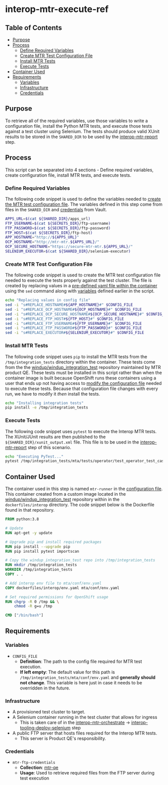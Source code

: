 # interop-mtr-execute-ref<!-- omit from toc -->

## Table of Contents<!-- omit from toc -->
- [Purpose](#purpose)
- [Process](#process)
  - [Define Required Variables](#define-required-variables)
  - [Create MTR Test Configuration File](#create-mtr-test-configuration-file)
  - [Install MTR Tests](#install-mtr-tests)
  - [Execute Tests](#execute-tests)
- [Container Used](#container-used)
- [Requirements](#requirements)
  - [Variables](#variables)
  - [Infrastructure](#infrastructure)
  - [Credentials](#credentials)


## Purpose

To retrieve all of the required variables, use those variables to write a configuration file, install the Python MTR tests, and execute those tests against a test cluster using Selenium. The tests should produce valid XUnit results to be stored in the `SHARED_DIR` to be used by the [interop-mtr-report](../report/README.md) step. 

## Process

This script can be separated into 4 sections - Define required variables, create configuration file, install MTR tests, and execute tests.

### Define Required Variables

The following code snippet is used to define the variables needed to [create the MTR test configuration file](#create-mtr-test-configuration-file). The variables defined in this step come from files in the `SHARED_DIR` and [credentials](#credentials) from Vault.

```bash
APPS_URL=$(cat ${SHARED_DIR}/apps_url)
FTP_USERNAME=$(cat ${SECRETS_DIR}/ftp-username)
FTP_PASSWORD=$(cat ${SECRETS_DIR}/ftp-password)
FTP_HOST=$(cat ${SECRETS_DIR}/ftp-host)
APP_HOSTNAME="http://${APPS_URL}"
OCP_HOSTNAME="http://mtr-mtr.${APPS_URL}/"
OCP_SECURE_HOSTNAME="https://secure-mtr-mtr.${APPS_URL}/"
SELENIUM_EXECUTOR=$(cat ${SHARED_DIR}/selenium-executor)
```

### Create MTR Test Configuration File

The following code snippet is used to create the MTR test configuration file needed to execute the tests properly against the test cluster. The file is created by replacing values in a [pre-defined yaml file within the container](https://github.com/calebevans/windup_integration_test/blob/mtr/dockerfiles/interop/env.yaml) using the `sed` command along with [variables](#define-required-variables) defined earlier in the script.

```bash
echo "Replacing values in config file"
sed -i "s#REPLACE_HOSTNAME#${APP_HOSTNAME}#" $CONFIG_FILE
sed -i "s#REPLACE_OCP_HOSTNAME#${OCP_HOSTNAME}#" $CONFIG_FILE
sed -i "s#REPLACE_OCP_SECURE_HOSTNAME#${OCP_SECURE_HOSTNAME}#" $CONFIG_FILE
sed -i "s#REPLACE_FTP_HOST#${FTP_HOST}#" $CONFIG_FILE
sed -i "s#REPLACE_FTP_USERNAME#${FTP_USERNAME}#" $CONFIG_FILE
sed -i "s#REPLACE_FTP_PASSWORD#${FTP_PASSWORD}#" $CONFIG_FILE
sed -i "s#REPLACE_EXECUTOR#${SELENIUM_EXECUTOR}#" $CONFIG_FILE
```
### Install MTR Tests

The following code snippet uses `pip` to install the MTR tests from the `/tmp/integration_tests` directory within the container. These tests come from the the [windup/windup_integration_test](https://github.com/windup/windup_integration_test.git) repository maintained by MTR product QE. These tests must be installed in this script rather than when the container image is built because OpenShift runs these containers using a user that ends up not having access to [modify the configuration file](#create-mtr-test-configuration-file) needed to execute these tests. Because that configuration file changes with every run, we have to modify it *then* install the tests.

```bash
echo "Installing integration tests"
pip install -e /tmp/integration_tests
```

### Execute Tests

The following code snippet uses `pytest` to execute the Interop MTR tests. The XUnit/JUnit results are then published to the `${SHARED_DIR}/xunit_output.xml` file. This file is to be used in the [interop-mtr-report](../report/README.md) step of this scenario.

```bash
echo "Executing PyTest..."
pytest /tmp/integration_tests/mta/tests/operator/test_operator_test_cases.py -vv --reruns 4 --reruns-delay 10 --junitxml=${SHARED_DIR}/xunit_output.xml
```

## Container Used

The container used in this step is named `mtr-runner` in the [configuration file](../../../../config/calebevans/calebevans-windup_integration_test-mtr.yaml). This container created from a custom image located in the [windup/windup_integration_test](https://github.com/windup/windup_integration_test.git) repository within in the `dockerfiles/interop` directory. The code snippet below is the Dockerfile found in that repository.

```Dockerfile
FROM python:3.8

# Update
RUN apt-get -y update

# Upgrade pip and install required packages
RUN pip install --upgrade pip
RUN pip install pytest importscan

# Copy the windup_integration_test repo into /tmp/integration_tests
RUN mkdir /tmp/integration_tests
WORKDIR /tmp/integration_tests
COPY . .

# Add interop env file to mta/conf/env.yaml
COPY dockerfiles/interop/env.yaml mta/conf/env.yaml

# Set required permissions for OpenShift usage
RUN chgrp -R 0 /tmp && \
    chmod -R g=u /tmp

CMD ["/bin/bash"]
```

## Requirements

### Variables

- `CONFIG_FILE`
  - **Definition**: The path to the config file required for MTR test execution.
  - **If left empty**: The default value for this path is `/tmp/integration_tests/mta/conf/env.yaml` and **generally should not change**. This variable is here just in case it needs to be overridden in the future.

### Infrastructure

- A provisioned test cluster to target.
- A Selenium container running in the test cluster that allows for ingress
  - This is taken care of in the [interop-mtr-orchestrate](../orchestrate/README.md) -> [interop-tooling-deploy-selenium](../../tooling/deploy-selenium/README.md) step
- A public FTP server that hosts files required for the Interop MTR tests. 
  - This server is Product QE's responsibility.
  
### Credentials

- `mtr-ftp-credentials`
  - **Collection**: [mtr-qe](https://vault.ci.openshift.org/ui/vault/secrets/kv/ddlist/selfservice/mtr-qe/)
  - **Usage**: Used to retrieve required files from the FTP server during test execution